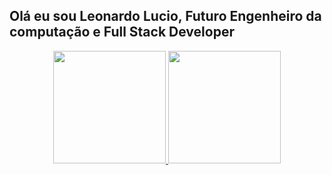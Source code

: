 ## Olá eu sou Leonardo Lucio, Futuro Engenheiro da computação e Full Stack Developer
<div align="center">
  <a href="https://github.com/LeonardoLucio">
  <img height="180em" src="https://github-readme-stats.vercel.app/api?username=LeonardoLucio&show_icons=true&theme=dracula&include_all_commits=true&count_private=true"/>
  <img height="180em" src="https://github-readme-stats.vercel.app/api/top-langs/?username=LeonardoLucio&layout=compact&langs_count=7&theme=dracula"/>
</div>
